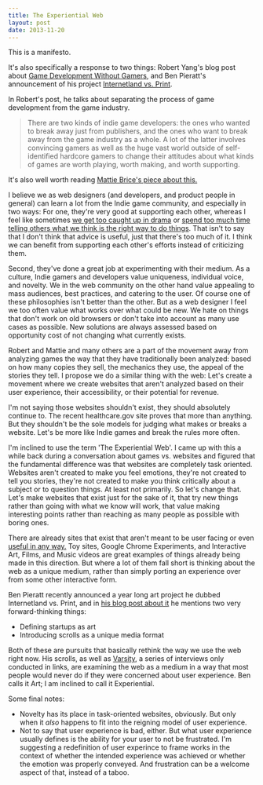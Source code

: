 ```yaml
---
title: The Experiential Web
layout: post
date: 2013-11-20
---
```


This is a manifesto.

It's also specifically a response to two things\: Robert Yang's blog post about [Game Development Without Gamers](http://www.blog.radiator.debacle.us/2013/11/games-without-gamers-imagining-indie.html), and Ben Pieratt's announcement of his project [Internetland vs. Print](http://pieratt.com/).

In Robert's post, he talks about separating the process of game development from the game industry.

> There are two kinds of indie game developers: the ones who wanted to break away just from publishers, and the ones who want to break away from the game industry as a whole. A lot of the latter involves convincing gamers as well as the huge vast world outside of self-identified hardcore gamers to change their attitudes about what kinds of games are worth playing, worth making, and worth supporting.

It's also well worth reading [Mattie Brice's piece about this.](http://www.mattiebrice.com/end-the-video-supremacy-of-games/)

I believe we as web designers (and developers, and product people in general) can learn a lot from the Indie game community, and especially in two ways: For one, they're very good at supporting each other, whereas I feel like sometimes [we get too caught up in drama]() or [spend too much time telling others what we think is the right way to do things](). That isn't to say that I don't think that advice is useful, just that there's too much of it. I think we can benefit from supporting each other's efforts instead of criticizing them.

Second, they've done a great job at experimenting with their medium. As a culture, Indie gamers and developers value uniqueness, individual voice, and novelty. We in the web community on the other hand value appealing to mass audiences, best practices, and catering to the user. Of course one of these philosophies isn't better than the other. But as a web designer I feel we too often value what works over what could be new. We hate on things that don't work on old browsers or don't take into account as many use cases as possible. New solutions are always assessed based on opportunity cost of not changing what currently exists.

Robert and Mattie and many others are a part of the movement away from analyzing games the way that they have traditionally been analyzed: based on how many copies they sell, the mechanics they use, the appeal of the stories they tell. I propose we do a similar thing with the web: Let's create a movement where we create websites that aren't analyzed based on their user experience, their accessibility, or their potential for revenue. 

I'm not saying those websites shouldn't exist, they should absolutely continue to. The recent healthcare.gov site proves that more than anything. But they shouldn't be the sole models for judging what makes or breaks a website. Let's be more like Indie games and break the rules more often.

I'm inclined to use the term 'The Experiential Web'. I came up with this a while back during a conversation about games vs. websites and figured that the fundamental difference was that websites are completely task oriented. Websites aren't created to make you feel emotions, they're not created to tell you stories, they're not created to make you think critically about a subject or to question things. At least not primarily. So let's change that. Let's make websites that exist just for the sake of it, that try new things rather than going with what we know will work, that value making interesting points rather than reaching as many people as possible with boring ones.

There are already sites that exist that aren't meant to be user facing or even [useful in any way.](http://www.theuselessweb.com/) Toy sites, Google Chrome Experiments, and Interactive Art, Films, and Music videos are great examples of things already being made in this direction. But where a lot of them fall short is thinking about the web as a unique medium, rather than simply porting an experience over from some other interactive form.

Ben Pieratt recently announced a year long art project he dubbed Internetland vs. Print, and in [his blog post about it](http://blog.pieratt.com/post/65616177353/internetland-v-print-v-self) he mentions two very forward-thinking things: 

- Defining startups as art
- Introducing scrolls as a unique media format

Both of these are pursuits that basically rethink the way we use the web right now. His scrolls, as well as [Varsity](), a series of interviews only conducted in links, are examining the web as a medium in a way that most people would never do if they were concerned about user experience. Ben calls it Art; I am inclined to call it Experiential.

Some final notes:

- Novelty has its place in task-oriented websites, obviously. But only when it *also* happens to fit into the reigning model of user experience.
- Not to say that user experience is bad, either. But what user experience usually defines is the ability for your user to not be frustrated. I'm suggesting a redefinition of user experince to frame works in the context of whether the intended experience was achieved or whether the emotion was properly conveyed. And frustration can be a welcome aspect of that, instead of a taboo.